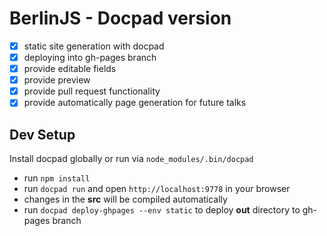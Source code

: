 # BerlinJS - Docpad version
- [x] static site generation with docpad
- [x] deploying into gh-pages branch
- [x] provide editable fields 
- [x] provide preview
- [x] provide pull request functionality
- [x] provide automatically page generation for future talks

## Dev Setup

Install docpad globally or run via `node_modules/.bin/docpad`

- run `npm install`
- run `docpad run` and open `http://localhost:9778` in your browser
- changes in the **src** will be compiled automatically
- run `docpad deploy-ghpages --env static` to deploy **out** directory to gh-pages branch
